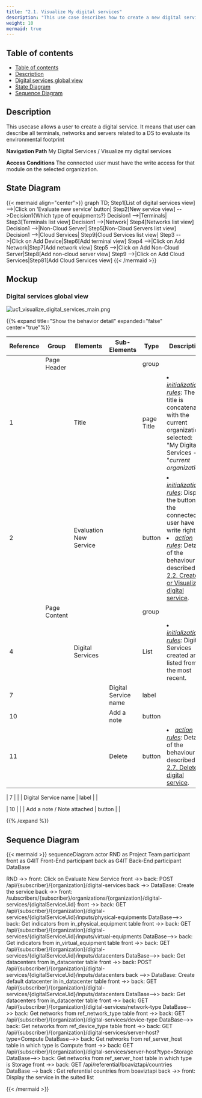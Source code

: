 ```yaml
---
title: "2.1. Visualize My digital services"
description: "This use case describes how to create a new digital service"
weight: 10
mermaid: true
---
```


## Table of contents

-   [Table of contents](#table-of-contents)
-   [Description](#description)
-   [Digital services global view](#digital-services-global-view)
-   [State Diagram](#state-diagram)
-   [Sequence Diagram](#sequence-diagram)

## Description

This usecase allows a user to create a digital service.
It means that user can describe all terminals, networks and servers related to a DS to evaluate its environmental footprint

**Navigation Path**
My Digital Services / Visualize my digital services

**Access Conditions**
The connected user must have the write access for that module on the selected organization.

## State Diagram

{{< mermaid align="center">}}
graph TD;
Step1[List of digital services view] -->|Click on 'Evaluate new service' button| Step2[New service view] -->Decision1{Which type of equipments?}
Decision1 -->|Terminals| Step3[Terminals list view]
Decision1 -->|Network| Step4[Networks list view]
Decision1 -->|Non-Cloud Server| Step5[Non-Cloud Servers list view]
Decision1 -->|Cloud Services| Step9[Cloud Services list view]
Step3 -->|Click on Add Device|Step6[Add terminal view]
Step4 -->|Click on Add Network|Step7[Add network view]
Step5 -->|Click on Add Non-Cloud Server|Step8[Add non-cloud server view]
Step9 -->|Click on Add Cloud Services|Step81[Add Cloud Services view]
{{< /mermaid >}}

## Mockup

### Digital services global view

![uc1_visualize_digital_services_main.png](../images/uc1_visualize_digital_services_main.png)

{{% expand title="Show the behavior detail" expanded="false" center="true"%}}

| Reference | Group        | Elements               | Sub-Elements         | Type       | Description                                                                                                                                                                                                                                                 |
| --------- | ------------ | ---------------------- | -------------------- | ---------- | ----------------------------------------------------------------------------------------------------------------------------------------------------------------------------------------------------------------------------------------------------------- |
|           | Page Header  |                        |                      | group      |                                                                                                                                                                                                                                                             |
| 1         |              | Title                  |                      | page Title | <li><u>_initialization rules_</u>: The title is concatenated with the current organization selected: "My Digital Services -" + "_current organization_"                                                                                                     |
| 2         |              | Evaluation New Service |                      | button     | <li><u>_initialization rules_</u>: Display the button if the connected user have write right.<br><li><u>_action rules_</u>: Details of the behaviour is described in [2.2. Create or Visualize a digital service](uc2_create_visualize_digital_service.md). |
|           | Page Content |                        |                      | group      |                                                                                                                                                                                                                                                             |
| 4         |              | Digital Services       |                      | List       | <li><u>_initialization rules_</u>: Digital Services created are listed from the most recent.                                                                                                                                                                |
| 7         |              |                        | Digital Service name | label      |                                                                                                                                                                                                                                                             |
| 10        |              |                        | Add a note           | button     |                                                                                                                                                                                                                                                             |
| 11        |              |                        | Delete               | button     | <li><u>_action rules_</u>: Details of the behaviour is described in [2.7. Delete digital service](uc7_delete_digital_service.md).                                                                                                                           |

| 7 | | | Digital Service name | label | |

| 10 | | | Add a note / Note attached | button | |

{{% /expand %}}

## Sequence Diagram

{{< mermaid >}}
sequenceDiagram
actor RND as Project Team
participant front as G4IT Front-End
participant back as G4IT Back-End
participant DataBase

RND ->> front: Click on Evaluate New Service
front ->> back: POST /api/{subscriber}/{organization}/digital-services
back ->> DataBase: Create the service
back ->> front: /subscribers/{subscriber}/organizations/{organization}/digital-services/{digitalServiceUid}
front ->> back: GET /api/{subscriber}/{organization}/digital-services/{digitalServiceUid}/inputs/physical-equipments
DataBase-->> back: Get indicators from in_physical_equipment table
front ->> back: GET /api/{subscriber}/{organization}/digital-services/{digitalServiceUid}/inputs/virtual-equipments
DataBase-->> back: Get indicators from in_virtual_equipment table
front ->> back: GET /api/{subscriber}/{organization}/digital-services/{digitalServiceUid}/inputs/datacenters
DataBase-->> back: Get datacenters from in_datacenter table
front ->> back: POST /api/{subscriber}/{organization}/digital-services/{digitalServiceUid}/inputs/datacenters
back -->> DataBase: Create default datacenter in in_datacenter table
front ->> back: GET /api/{subscriber}/{organization}/digital-services/{digitalServiceUid}/inputs/datacenters
DataBase-->> back: Get datacenters from in_datacenter table
front ->> back: GET /api/{subscriber}/{organization}/digital-services/network-type
DataBase-->> back: Get networks from ref_network_type table
front ->> back: GET /api/{subscriber}/{organization}/digital-services/device-type
DataBase-->> back: Get networks from ref_device_type table
front ->> back: GET /api/{subscriber}/{organization}/digital-services/server-host?type=Compute
DataBase-->> back: Get networks from ref_server_host table in which type is Compute
front ->> back: GET /api/{subscriber}/{organization}/digital-services/server-host?type=Storage
DataBase-->> back: Get networks from ref_server_host table in which type is Storage
front ->> back: GET /api/referential/boaviztapi/countries
DataBase --> back : Get referential countries from boaviztapi
back ->> front: Display the service in the suited list

{{< /mermaid >}}
